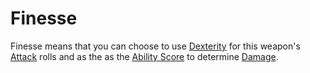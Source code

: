 # Finesse
Finesse means that you can choose to use [Dexterity](../../../../../Player%20Characters/Chosen%20Statistics/Dexterity.md) for this weapon's [Attack](../../../../../Game%20Procedures/Attack.md) rolls and as the as the [Ability Score](../../../../../Player%20Characters/Chosen%20Statistics/Ability%20Scores.md) to determine [Damage](../../../../../Game%20Procedures/Melee%20Attack.md#Damage).